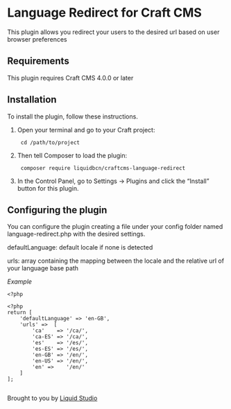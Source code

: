 # Language Redirect for Craft CMS
This plugin allows you redirect your users to the desired url based on user browser preferences

## Requirements

This plugin requires Craft CMS 4.0.0 or later

## Installation

To install the plugin, follow these instructions.

1. Open your terminal and go to your Craft project:

        cd /path/to/project

2. Then tell Composer to load the plugin:

        composer require liquidbcn/craftcms-language-redirect

3. In the Control Panel, go to Settings → Plugins and click the “Install” button for this plugin.


## Configuring the plugin

You can configure the plugin creating a file under your config folder named language-redirect.php with the desired settings.

defaultLanguage: default locale if none is detected

urls: array containing the mapping between the locale and the relative url of your language base path

*Example*
```
<?php

<?php
return [
    'defaultLanguage' => 'en-GB',
    'urls' =>  [
        'ca'    => '/ca/',
        'ca-ES' => '/ca/',
        'es'    => '/es/',
        'es-ES' => '/es/',
        'en-GB' => '/en/',
        'en-US' => '/en/',
        'en' =>    '/en/'
    ]
];


```


Brought to you by
<a href="https://liquidbcn.com" target="_blank">Liquid Studio</a>
